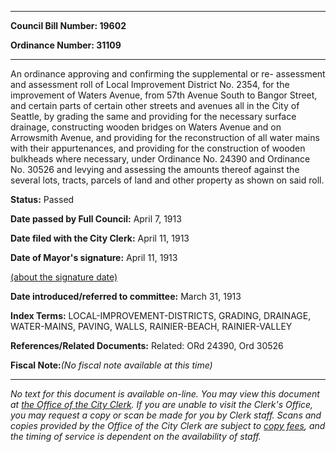 

********

**Council Bill Number: 19602**
   
**Ordinance Number: 31109**
********

 An ordinance approving and confirming the supplemental or re- assessment and assessment roll of Local Improvement District No. 2354, for the improvement of Waters Avenue, from 57th Avenue South to Bangor Street, and certain parts of certain other streets and avenues all in the City of Seattle, by grading the same and providing for the necessary surface drainage, constructing wooden bridges on Waters Avenue and on Arrowsmith Avenue, and providing for the reconstruction of all water mains with their appurtenances, and providing for the construction of wooden bulkheads where necessary, under Ordinance No. 24390 and Ordinance No. 30526 and levying and assessing the amounts thereof against the several lots, tracts, parcels of land and other property as shown on said roll.

**Status:** Passed
   
**Date passed by Full Council:** April 7, 1913
   
**Date filed with the City Clerk:** April 11, 1913
   
**Date of Mayor's signature:** April 11, 1913
   
[(about the signature date)](/~public/approvaldate.htm)
   
   
   
**Date introduced/referred to committee:** March 31, 1913
   
   
**Index Terms:** LOCAL-IMPROVEMENT-DISTRICTS, GRADING, DRAINAGE, WATER-MAINS, PAVING, WALLS, RAINIER-BEACH, RAINIER-VALLEY

**References/Related Documents:** Related: ORd 24390, Ord 30526

**Fiscal Note:**_(No fiscal note available at this time)_
********

_No text for this document is available on-line. You may view this document at [the Office of the City Clerk](http://www.seattle.gov/leg/clerk/contactUs.htm). If you are unable to visit the Clerk's Office, you may request a copy or scan be made for you by Clerk staff. Scans and copies provided by the Office of the City Clerk are subject to [copy fees](http://clerk.seattle.gov/~public/clerkfees.htm), and the timing of service is dependent on the availability of staff._

